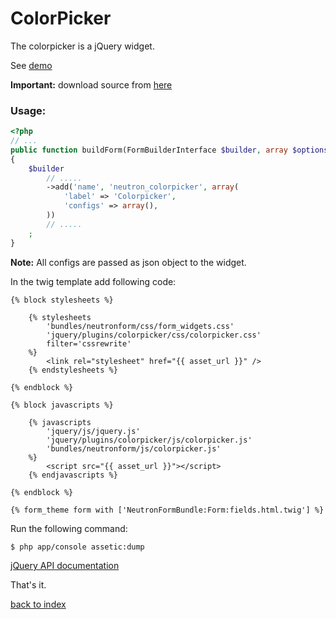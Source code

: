ColorPicker
===========

The colorpicker is a jQuery widget.

See [demo](http://www.eyecon.ro/colorpicker/#about)

**Important:** download source from [here](http://www.eyecon.ro/colorpicker/#download)

### Usage:

``` php
<?php
// ...
public function buildForm(FormBuilderInterface $builder, array $options)
{
    $builder
        // .....
        ->add('name', 'neutron_colorpicker', array(
            'label' => 'Colorpicker',
            'configs' => array(),
        ))
		// .....
    ;
}
```
**Note:** All configs are passed as json object to the widget.

In the twig template add following code:

``` jinja
{% block stylesheets %}
            
    {% stylesheets
    	'bundles/neutronform/css/form_widgets.css'
        'jquery/plugins/colorpicker/css/colorpicker.css'
        filter='cssrewrite'
    %}
        <link rel="stylesheet" href="{{ asset_url }}" />
    {% endstylesheets %}

{% endblock %}

{% block javascripts %}

    {% javascripts
        'jquery/js/jquery.js'
        'jquery/plugins/colorpicker/js/colorpicker.js'
        'bundles/neutronform/js/colorpicker.js'
    %}
        <script src="{{ asset_url }}"></script>
	{% endjavascripts %}

{% endblock %}

{% form_theme form with ['NeutronFormBundle:Form:fields.html.twig'] %}

```

Run the following command:

``` bash
$ php app/console assetic:dump
```

[jQuery API documentation](http://www.eyecon.ro/colorpicker/#implement)

That's it.

[back to index](index.md#list)

